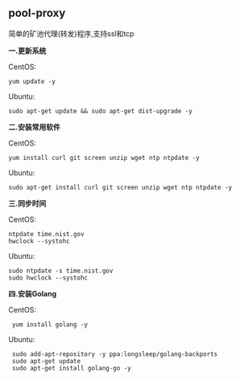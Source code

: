 ## pool-proxy
简单的矿池代理(转发)程序,支持ssl和tcp

**一.更新系统**

CentOS: 

    yum update -y
    
Ubuntu:

    sudo apt-get update && sudo apt-get dist-upgrade -y

**二.安装常用软件**

CentOS:

    yum install curl git screen unzip wget ntp ntpdate -y

Ubuntu:

    sudo apt-get install curl git screen unzip wget ntp ntpdate -y
   
**三.同步时间**

CentOS:

    ntpdate time.nist.gov
    hwclock --systohc

Ubuntu:

    sudo ntpdate -s time.nist.gov
    sudo hwclock --systohc

**四.安装Golang**

CentOS:

     yum install golang -y
     
Ubuntu:

     sudo add-apt-repository -y ppa:longsleep/golang-backports
     sudo apt-get update
     sudo apt-get install golang-go -y

